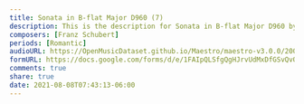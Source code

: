 ```yaml
---
title: Sonata in B-flat Major D960 (7)
description: This is the description for Sonata in B-flat Major D960 by Franz Schubert
composers: [Franz Schubert]
periods: [Romantic]
audioURL: https://OpenMusicDataset.github.io/Maestro/maestro-v3.0.0/2004/MIDI-Unprocessed_XP_16_R2_2004_01_ORIG_MID--AUDIO_16_R2_2004_03_Track03_wav.midi
formURL: https://docs.google.com/forms/d/e/1FAIpQLSfgQgHJrvUdMxDfGSvQvO_geCD8spJ_ZG8P7VQ3lBiS0Ph2Tw/viewform
comments: true
share: true
date: 2021-08-08T07:43:13-06:00
---
```

